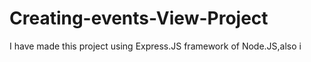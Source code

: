 # Creating-events-View-Project

I have made this project using Express.JS framework of Node.JS,also i 
